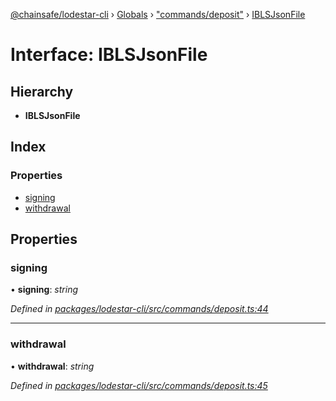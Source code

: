 [@chainsafe/lodestar-cli](../README.md) › [Globals](../globals.md) › ["commands/deposit"](../modules/_commands_deposit_.md) › [IBLSJsonFile](_commands_deposit_.iblsjsonfile.md)

# Interface: IBLSJsonFile

## Hierarchy

* **IBLSJsonFile**

## Index

### Properties

* [signing](_commands_deposit_.iblsjsonfile.md#signing)
* [withdrawal](_commands_deposit_.iblsjsonfile.md#withdrawal)

## Properties

###  signing

• **signing**: *string*

*Defined in [packages/lodestar-cli/src/commands/deposit.ts:44](https://github.com/ChainSafe/lodestar/blob/c806550/packages/lodestar-cli/src/commands/deposit.ts#L44)*

___

###  withdrawal

• **withdrawal**: *string*

*Defined in [packages/lodestar-cli/src/commands/deposit.ts:45](https://github.com/ChainSafe/lodestar/blob/c806550/packages/lodestar-cli/src/commands/deposit.ts#L45)*
